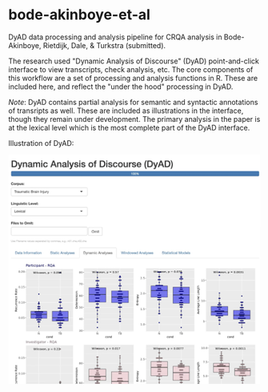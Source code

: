 # bode-akinboye-et-al
DyAD data processing and analysis pipeline for CRQA analysis in Bode-Akinboye, Rietdijk, Dale, & Turkstra (submitted).

The research used "Dynamic Analysis of Discourse" (DyAD) point-and-click interface to view transcripts, check analysis, etc. The core components of this workflow are a set of processing and analysis functions in R. These are included here, and reflect the "under the hood" processing in DyAD.

*Note*: DyAD contains partial analysis for semantic and syntactic annotations of transripts as well. These are included as illustrations in the interface, though they remain under development. The primary analysis in the paper is at the lexical level which is the most complete part of the DyAD interface.

Illustration of DyAD:

![DyAD illustration](dyad.jpg)
